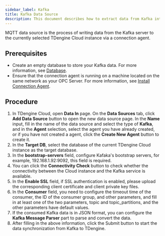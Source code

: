 ```yaml
---
sidebar_label: Kafka
title: Kafka Data Source
description: This document describes how to extract data from Kafka into a TDengine Cloud instance.
---
```


MQTT data source is the process of writing data from the Kafka server to the currently selected TDengine Cloud instance via a connection agent.

## Prerequisites

- Create an empty database to store your Kafka data. For more information, see [Database](../../../programming/model/#create-database).
- Ensure that the connection agent is running on a machine located on the same network as your OPC Server. For more information, see [Install Connection Agent](../install-agent/).

## Procedure

1. In TDengine Cloud, open **Data In** page. On the **Data Sources** tab, click **Add Data Source** button to open the new data source page. In the **Name** input, fill in the name of the data source and select the type of **Kafka**, and in the **Agent** selection, select the agent you have already created, or if you have not created a agent, click the **Create New Agent** button to create it.
2. In the **Target DB**, select the database of the current TDengine Cloud instance as the target database.
3. In the **bootstrap-servers** field, configure Kafaka's bootstrap servers, for example, 192.168.1.92:9092, this field is required.
4. You can click the **Connectivity Check** button to check whether the connectivity between the Cloud instance and the Kafka service is available.
5. In the **Enable SSL** field, if SSL authentication is enabled, please upload the corresponding client certificate and client private key files.
6. In the **Consumer** field, you need to configure the timeout time of the consumer, the ID of the consumer group, and other parameters, and fill in at least one of the two parameters, topic and topic_partitions, and the other parameters have default values.
7. If the consumed Kafka data is in JSON format, you can configure the **Kafka Message Parser** part to parse and convert the data.
8. After filling in the above information, click the Submit button to start the data synchronization from Kafka to TDengine.
